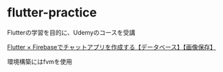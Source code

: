 # flutter-practice

Flutterの学習を目的に、Udemyのコースを受講

[Flutter × Firebaseでチャットアプリを作成する【データベース】【画像保存】](https://www.udemy.com/course/flutter-firebase-chat/)

環境構築にはfvmを使用
